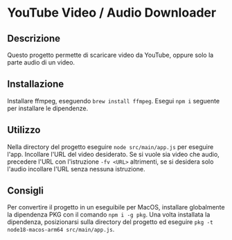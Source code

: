 # YouTube Video / Audio Downloader

## Descrizione
Questo progetto permette di scaricare video da YouTube, oppure solo la parte audio di un video.

## Installazione
Installare ffmpeg, eseguendo `brew install ffmpeg`.
Esegui `npm i` seguente per installare le dipendenze.

## Utilizzo
Nella directory del progetto eseguire `node src/main/app.js` per eseguire l'app.
Incollare l'URL del video desiderato. Se si vuole sia video che audio, precedere l'URL con l'istruzione `-fv <URL>` altrimenti, se si desidera solo l'audio incollare l'URL senza nessuna istruzione.

## Consigli
Per convertire il progetto in un eseguibile per MacOS, installare globalmente la dipendenza PKG con il comando `npm i -g pkg`. Una volta installata la dipendenza, posizionarsi sulla directory del progetto ed eseguire `pkg -t node18-macos-arm64 src/main/app.js`.